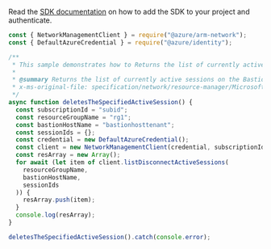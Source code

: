 Read the [SDK documentation](https://github.com/Azure/azure-sdk-for-js/blob/%40azure%2Farm-network_27.0.0/sdk/network/arm-network/README.md) on how to add the SDK to your project and authenticate.

```javascript
const { NetworkManagementClient } = require("@azure/arm-network");
const { DefaultAzureCredential } = require("@azure/identity");

/**
 * This sample demonstrates how to Returns the list of currently active sessions on the Bastion.
 *
 * @summary Returns the list of currently active sessions on the Bastion.
 * x-ms-original-file: specification/network/resource-manager/Microsoft.Network/stable/2021-05-01/examples/BastionSessionDelete.json
 */
async function deletesTheSpecifiedActiveSession() {
  const subscriptionId = "subid";
  const resourceGroupName = "rg1";
  const bastionHostName = "bastionhosttenant";
  const sessionIds = {};
  const credential = new DefaultAzureCredential();
  const client = new NetworkManagementClient(credential, subscriptionId);
  const resArray = new Array();
  for await (let item of client.listDisconnectActiveSessions(
    resourceGroupName,
    bastionHostName,
    sessionIds
  )) {
    resArray.push(item);
  }
  console.log(resArray);
}

deletesTheSpecifiedActiveSession().catch(console.error);
```
